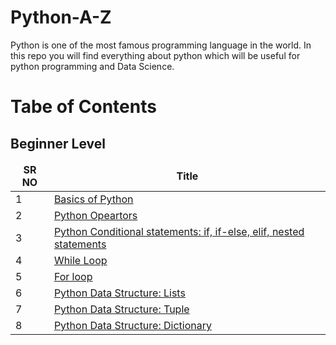 # Python-A-Z
Python is one of the most famous programming language in the world. In this repo you will find everything about python which will be useful for python programming and Data Science.

# Tabe of Contents

## Beginner Level 
<table>
  <thead align="center">
    <tr border: none;>
      <td><b>SR NO</b></td>
      <td><b>Title</b></td>
    </tr>
  </thead>
  <tbody>
  <tr>
      <td>1</td>
      <td><a href="https://github.com/Jaycharole/Python-A-Z/blob/main/01_Basics%20of%20Python.ipynb">Basics of Python</a></td>
  </tr> 
	<tr>
      <td>2</td>
      <td><a href="https://github.com/Jaycharole/Python-A-Z/blob/main/02_Python%20Operators.ipynb">Python Opeartors</a></td>
  </tr>
  <tr>
      <td>3</td>
      <td><a href="https://github.com/Jaycharole/Python-A-Z/blob/main/03_Python%20decision%20making%20statements.ipynb">Python Conditional statements: if, if-else, elif, nested statements</a></td>
  </tr> 
<tr>
      <td>4</td>
      <td><a href="https://github.com/Jaycharole/Python-A-Z/blob/main/05_While%20loop.ipynb">While Loop</a></td>
  </tr> 	   
<tr>
      <td>5</td>
      <td><a href="https://github.com/Jaycharole/Python-A-Z/blob/main/06_For%20loop.ipynb">For loop</a></td>
  </tr> 
<tr>
      <td>6</td>
      <td><a href="https://github.com/Jaycharole/Python-A-Z/blob/main/07_Python%20Data%20structures%20-%20List.ipynb">Python Data Structure: Lists</a></td>
  </tr> 
<tr>
      <td>7</td>
      <td><a href="https://github.com/Jaycharole/Python-A-Z/blob/main/08_Python%20Data%20Structures%20-%20Tuples.ipynb">Python Data Structure: Tuple</a></td>
  </tr> 
<tr>
      <td>8</td>
      <td><a href="https://github.com/Jaycharole/Python-A-Z/blob/main/09_Python%20Data%20structures%20-%20Dictionary.ipynb">Python Data Structure: Dictionary</a></td>
  </tr> 
  </tbody>
</table>
